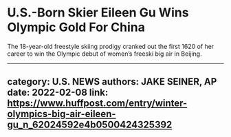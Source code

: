# U.S.-Born Skier Eileen Gu Wins Olympic Gold For China

The 18-year-old freestyle skiing prodigy cranked out the first 1620 of her career to win the Olympic debut of women’s freeski big air in Beijing.

---
category: U.S. NEWS
authors: JAKE SEINER, AP
date: 2022-02-08
link: https://www.huffpost.com/entry/winter-olympics-big-air-eileen-gu_n_62024592e4b0500424325392
---
